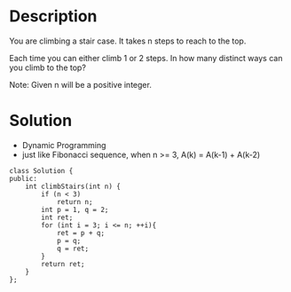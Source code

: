 # Description

You are climbing a stair case. It takes n steps to reach to the top.

Each time you can either climb 1 or 2 steps. In how many distinct ways can you climb to the top?

Note: Given n will be a positive integer.

# Solution
- Dynamic Programming
- just like Fibonacci sequence, when n >= 3, A(k) = A(k-1) + A(k-2)
```
class Solution {
public:
    int climbStairs(int n) {
        if (n < 3)
            return n;
        int p = 1, q = 2;
        int ret;
        for (int i = 3; i <= n; ++i){
            ret = p + q;
            p = q;
            q = ret;
        }
        return ret;
    }
};
```
